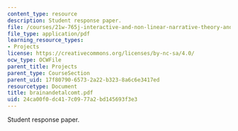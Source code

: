 ```yaml
---
content_type: resource
description: Student response paper.
file: /courses/21w-765j-interactive-and-non-linear-narrative-theory-and-practice-spring-2004/24ca00f0dc417c0977a2bd145693f3e3_brainandetalcomt.pdf
file_type: application/pdf
learning_resource_types:
- Projects
license: https://creativecommons.org/licenses/by-nc-sa/4.0/
ocw_type: OCWFile
parent_title: Projects
parent_type: CourseSection
parent_uid: 17f80790-6573-2a22-b323-8a6c6e3417ed
resourcetype: Document
title: brainandetalcomt.pdf
uid: 24ca00f0-dc41-7c09-77a2-bd145693f3e3
---
```

Student response paper.